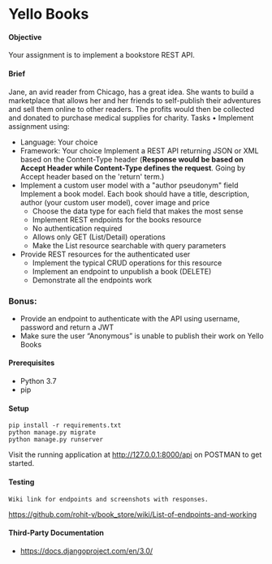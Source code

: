 Yello Books
==========
#### Objective 
Your assignment is to implement a bookstore REST API. 

#### Brief 
Jane, an avid reader from Chicago, has a great idea. She wants to build a marketplace that allows her and her friends to self-publish their adventures and sell them online to other readers. The profits would then be collected and donated to purchase medical supplies for charity. 
Tasks 
• Implement assignment using: 
- Language: Your choice 
- Framework: Your choice Implement a REST API returning JSON or XML based on the Content-Type 
header (**Response would be based on Accept Header while Content-Type defines the request**. Going by Accept header based on the 'return' term.)
- Implement a custom user model with a "author pseudonym" field 
Implement a book model. Each book should have a title, description, author (your custom user model), cover image and price 
  - Choose the data type for each field that makes the most sense 
  - Implement REST endpoints for the books resource 
  - No authentication required
  - Allows only GET (List/Detail) operations 
  - Make the List resource searchable with query parameters 
- Provide REST resources for the authenticated user 
  - Implement the typical CRUD operations for this resource 
  - Implement an endpoint to unpublish a book (DELETE) 
  - Demonstrate all the endpoints work 
### Bonus: 
- Provide an endpoint to authenticate with the API using username, password and 
return a JWT 
- Make sure the user “Anonymous” is unable to publish their work on Yello Books 

#### Prerequisites
- Python 3.7
- pip

#### Setup
```
pip install -r requirements.txt
python manage.py migrate
python manage.py runserver
```
Visit the running application at http://127.0.0.1:8000/api on POSTMAN to get started.

#### Testing
```
Wiki link for endpoints and screenshots with responses.
```
https://github.com/rohit-v/book_store/wiki/List-of-endpoints-and-working

#### Third-Party Documentation
- https://docs.djangoproject.com/en/3.0/
